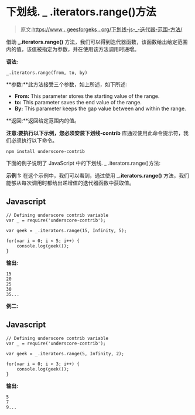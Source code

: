 # 下划线. _ .iterators.range()方法

> 原文:[https://www . geesforgeks . org/下划线-js-_-迭代器-范围-方法/](https://www.geeksforgeeks.org/underscore-js-_-iterators-range-method/)

借助 **_.iterators.range()** 方法，我们可以得到迭代器函数，该函数给出给定范围内的值，该值被指定为参数，并在使用该方法调用时递增。

**语法:**

```
_.iterators.range(from, to, by)
```

**参数:**此方法接受三个参数，如上所述，如下所述:

*   **From:** This parameter stores the starting value of the range.
*   **to:** This parameter saves the end value of the range.
*   **By:** This parameter keeps the gap value between and within the range.

**返回:**返回给定范围内的值。

**注意:**要执行以下示例，您必须安装**下划线-contrib** 库通过使用此命令提示符，我们必须执行以下命令。

```
npm install underscore-contrib
```

下面的例子说明了 JavaScript 中的下划线. _ .iterators.range()方法:

**示例 1:** 在这个示例中，我们可以看到，通过使用 **_.iterators.range()** 方法，我们能够从每次调用时都给出递增值的迭代器函数中获取值。

## Javascript

```
// Defining underscore contrib variable
var _ = require('underscore-contrib');

var geek = _.iterators.range(15, Infinity, 5);

for(var i = 0; i < 5; i++) {
    console.log(geek());
}
```

**输出:**

```
15
20
25
30
35...
```

**例二:**

## Javascript

```
// Defining underscore contrib variable
var _ = require('underscore-contrib');

var geek = _.iterators.range(5, Infinity, 2);

for(var i = 0; i < 3; i++) {
    console.log(geek());
}
```

**输出:**

```
5
7
9...
```